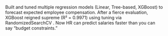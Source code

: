 Built and tuned multiple regression models (Linear, Tree-based, XGBoost) to forecast expected employee
compensation. After a fierce evaluation, XGBoost reigned supreme (R² = 0.9971) using tuning via
RandomizedSearchCV . Now HR can predict salaries faster than you can say “budget constraints.”
